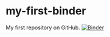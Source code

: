 # my-first-binder
My first repository on GitHub.
[![Binder](https://mybinder.org/badge_logo.svg)](https://mybinder.org/v2/gh/AnusriKotha/my-first-binder/HEAD)
